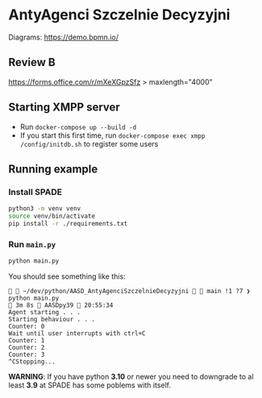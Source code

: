 # AntyAgenci Szczelnie Decyzyjni

Diagrams: https://demo.bpmn.io/

## Review B

https://forms.office.com/r/mXeXGpzSfz > maxlength="4000"

## Starting XMPP server

* Run `docker-compose up --build -d`
* If you start this first time, run `docker-compose exec xmpp /config/initdb.sh` to register some users

## Running example

### Install __SPADE__
```sh
python3 -m venv venv
source venv/bin/activate
pip install -r ./requirements.txt
```

### Run `main.py`
```sh
python main.py
```

You should see something like this:
```
  ~/dev/python/AASD_AntyAgenciSzczelnieDecyzyjni   main !1 ?7 ❯ python main.py                                                                                                                               3m 8s 🐍 AASDpy39  20:55:34
Agent starting . . .
Starting behaviour . . .
Counter: 0
Wait until user interrupts with ctrl+C
Counter: 1
Counter: 2
Counter: 3
^CStopping...
```

__WARNING__: If you have python **3.10** or newer you need to downgrade to al least **3.9** at SPADE has some poblems with itself.


